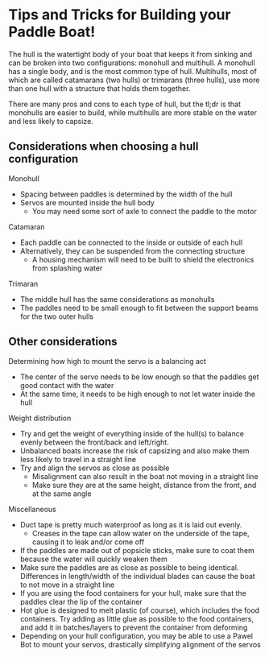 # Tips and Tricks for Building your Paddle Boat!

The hull is the watertight body of your boat that keeps it from sinking and can be broken into two configurations: monohull and multihull. A monohull has a single body, and is the most common type of hull. Multihulls, most of which are called catamarans (two hulls) or trimarans (three hulls), use more than one hull with a structure that holds them together.

There are many pros and cons to each type of hull, but the tl;dr is that monohulls are easier to build, while multihulls are more stable on the water and less likely to capsize.

## Considerations when choosing a hull configuration

Monohull
- Spacing between paddles is determined by the width of the hull
- Servos are mounted inside the hull body
    - You may need some sort of axle to connect the paddle to the motor

Catamaran
- Each paddle can be connected to the inside or outside of each hull
- Alternatively, they can be suspended from the connecting structure
    - A housing mechanism will need to be built to shield the electronics from splashing water

Trimaran
- The middle hull has the same considerations as monohulls
- The paddles need to be small enough to fit between the support beams for the two outer hulls

## Other considerations

Determining how high to mount the servo is a balancing act

- The center of the servo needs to be low enough so that the paddles get good contact with the water
- At the same time, it needs to be high enough to not let water inside the hull

Weight distribution

- Try and get the weight of everything inside of the hull(s) to balance evenly between the front/back and left/right.
- Unbalanced boats increase the risk of capsizing and also make them less likely to travel in a straight line
- Try and align the servos as close as possible
    - Misalignment can also result in the boat not moving in a straight line
    - Make sure they are at the same height, distance from the front, and at the same angle

Miscellaneous

- Duct tape is pretty much waterproof as long as it is laid out evenly.
    - Creases in the tape can allow water on the underside of the tape, causing it to leak and/or come off
- If the paddles are made out of popsicle sticks, make sure to coat them because the water will quickly weaken them
- Make sure the paddles are as close as possible to being identical. Differences in length/width of the individual blades can cause the boat to not move in a straight line
- If you are using the food containers for your hull, make sure that the paddles clear the lip of the container
- Hot glue is designed to melt plastic (of course), which includes the food containers. Try adding as little glue as possible to the food containers, and add it in batches/layers to prevent the container from deforming
- Depending on your hull configuration, you may be able to use a Pawel Bot to mount your servos, drastically simplifying alignment of the servos
